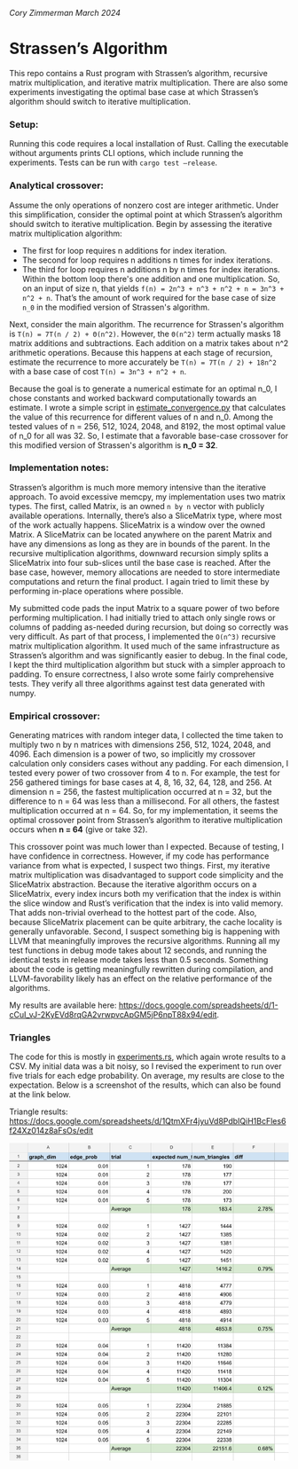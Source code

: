 _Cory Zimmerman_
_March 2024_

# Strassen’s Algorithm

This repo contains a Rust program with Strassen’s algorithm, recursive matrix multiplication, and iterative matrix multiplication. There are also some experiments investigating the optimal base case at which Strassen’s algorithm should switch to iterative multiplication.

### Setup:

Running this code requires a local installation of Rust. Calling the executable without arguments prints CLI options, which include running the experiments. Tests can be run with `cargo test —release`.

### Analytical crossover:

Assume the only operations of nonzero cost are integer arithmetic. Under this simplification, consider the optimal point at which Strassen’s algorithm should switch to iterative multiplication. Begin by assessing the iterative matrix multiplication algorithm:

- The first for loop requires n additions for index iteration.
- The second for loop requires n additions n times for index iterations.
- The third for loop requires n additions n by n times for index iterations.
  Within the bottom loop there's one addition and one multiplication.
  So, on an input of size n, that yields `f(n) = 2n^3 + n^3 + n^2 + n = 3n^3 + n^2 + n`. That’s the amount of work required for the base case of size `n_0` in the modified version of Strassen's algorithm.

Next, consider the main algorithm. The recurrence for Strassen's algorithm is `T(n) = 7T(n / 2) + Θ(n^2)`. However, the `Θ(n^2)` term actually masks 18 matrix additions and subtractions. Each addition on a matrix takes about n^2 arithmetic operations. Because this happens at each stage of recursion, estimate the recurrence to more accurately be `T(n) = 7T(n / 2) + 18n^2` with a base case of cost `T(n) = 3n^3 + n^2 + n`.

Because the goal is to generate a numerical estimate for an optimal n_0, I chose constants and worked backward computationally towards an estimate. I wrote a simple script in [estimate_convergence.py](results/estimate_convergence.py) that calculates the value of this recurrence for different values of n and n_0. Among the tested values of n = 256, 512, 1024, 2048, and 8192, the most optimal value of n_0 for all was 32. So, I estimate that a favorable base-case crossover for this modified version of Strassen's algorithm is **n_0 = 32**.

### Implementation notes:

Strassen’s algorithm is much more memory intensive than the iterative approach. To avoid excessive memcpy, my implementation uses two matrix types. The first, called Matrix, is an owned `n by n` vector with publicly available operations. Internally, there’s also a SliceMatrix type, where most of the work actually happens. SliceMatrix is a window over the owned Matrix. A SliceMatrix can be located anywhere on the parent Matrix and have any dimensions as long as they are in bounds of the parent. In the recursive multiplication algorithms, downward recursion simply splits a SliceMatrix into four sub-slices until the base case is reached. After the base case, however, memory allocations are needed to store intermediate computations and return the final product. I again tried to limit these by performing in-place operations where possible.

My submitted code pads the input Matrix to a square power of two before performing multiplication. I had initially tried to attach only single rows or columns of padding as-needed during recursion, but doing so correctly was very difficult. As part of that process, I implemented the `O(n^3)` recursive matrix multiplication algorithm. It used much of the same infrastructure as Strassen’s algorithm and was significantly easier to debug. In the final code, I kept the third multiplication algorithm but stuck with a simpler approach to padding. To ensure correctness, I also wrote some fairly comprehensive tests. They verify all three algorithms against test data generated with numpy.

### Empirical crossover:

Generating matrices with random integer data, I collected the time taken to multiply two n by n matrices with dimensions 256, 512, 1024, 2048, and 4096. Each dimension is a power of two, so implicitly my crossover calculation only considers cases without any padding. For each dimension, I tested every power of two crossover from 4 to n. For example, the test for 256 gathered timings for base cases at 4, 8, 16, 32, 64, 128, and 256. At dimension n = 256, the fastest multiplication occurred at n = 32, but the difference to n = 64 was less than a millisecond. For all others, the fastest multiplication occurred at n = 64. So, for my implementation, it seems the optimal crossover point from Strassen’s algorithm to iterative multiplication occurs when **n = 64** (give or take 32).

This crossover point was much lower than I expected. Because of testing, I have confidence in correctness. However, if my code has performance variance from what is expected, I suspect two things. First, my iterative matrix multiplication was disadvantaged to support code simplicity and the SliceMatrix abstraction. Because the iterative algorithm occurs on a SliceMatrix, every index incurs both my verification that the index is within the slice window and Rust’s verification that the index is into valid memory. That adds non-trivial overhead to the hottest part of the code. Also, because SliceMatrix placement can be quite arbitrary, the cache locality is generally unfavorable. Second, I suspect something big is happening with LLVM that meaningfully improves the recursive algorithms. Running all my test functions in debug mode takes about 12 seconds, and running the identical tests in release mode takes less than 0.5 seconds. Something about the code is getting meaningfully rewritten during compilation, and LLVM-favorability likely has an effect on the relative performance of the algorithms.

My results are available here: https://docs.google.com/spreadsheets/d/1-cCuI_vJ-2KyEVd8rqGA2vrwpvcApGM5jP6npT88x94/edit.

### Triangles

The code for this is mostly in [experiments.rs](src/mtx/experiments.rs), which again wrote results to a CSV. My initial data was a bit noisy, so I revised the experiment to run over five trials for each edge probability. On average, my results are close to the expectation. Below is a screenshot of the results, which can also be found at the link below.

Triangle results: https://docs.google.com/spreadsheets/d/1QtmXFr4jyuVd8PdbIQiH1BcFles6f24Xz014z8aFsOs/edit

![Triangle results](results/triangles.jpg)

